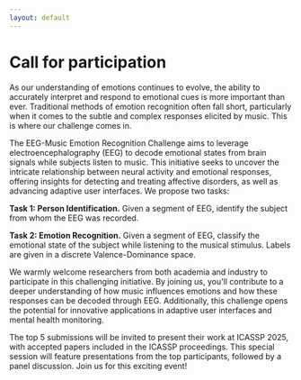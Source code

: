 ```yaml
---
layout: default
---
```


# Call for participation

As our understanding of emotions continues to evolve, the ability to accurately interpret and respond to emotional cues is more important than ever. Traditional methods of emotion recognition often fall short, particularly when it comes to the subtle and complex responses elicited by music. This is where our challenge comes in.

The EEG-Music Emotion Recognition Challenge aims to leverage electroencephalography (EEG) to decode emotional states from brain signals while subjects listen to music. This initiative seeks to uncover the intricate relationship between neural activity and emotional responses, offering insights for detecting and treating affective disorders, as well as advancing adaptive user interfaces. We propose two tasks:

**Task 1: Person Identification.** Given a segment of EEG, identify the subject from whom the EEG was recorded.

**Task 2: Emotion Recognition.** Given a segment of EEG, classify the emotional state of the subject while listening to the musical stimulus. Labels are given in a discrete Valence-Dominance space.

We warmly welcome researchers from both academia and industry to participate in this challenging initiative. By joining us, you'll contribute to a deeper understanding of how music influences emotions and how these responses can be decoded through EEG. Additionally, this challenge opens the potential for innovative applications in adaptive user interfaces and mental health monitoring.

The top 5 submissions will be invited to present their work at ICASSP 2025, with accepted papers included in the ICASSP proceedings. This special session will feature presentations from the top participants, followed by a panel discussion. Join us for this exciting event!


<!--## Workshop Proceedings

Workshop proceedings will be published in high-quality venues, indexed by both Scopus and Web of Science.
Final details are being confirmed; further information will be provided as soon as it is available.-->
